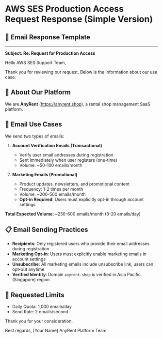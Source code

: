 # AWS SES Production Access Request Response (Simple Version)

## 📧 Email Response Template

---

**Subject: Re: Request for Production Access**

Hello AWS SES Support Team,

Thank you for reviewing our request. Below is the information about our use case:

## 🏢 **About Our Platform**

We are **AnyRent** (https://anyrent.shop), a rental shop management SaaS platform.

## 📧 **Email Use Cases**

We send two types of emails:

1. **Account Verification Emails (Transactional)**
   - Verify user email addresses during registration
   - Sent immediately when user registers (one-time)
   - Volume: ~50-100 emails/month

2. **Marketing Emails (Promotional)**
   - Product updates, newsletters, and promotional content
   - Frequency: 1-2 times per month
   - Volume: ~200-500 emails/month
   - **Opt-in Required**: Users must explicitly opt-in through account settings

**Total Expected Volume**: ~250-600 emails/month (8-20 emails/day)

## 📋 **Email Sending Practices**

- **Recipients**: Only registered users who provide their email addresses during registration
- **Marketing Opt-in**: Users must explicitly enable marketing emails in account settings
- **Unsubscribe**: All marketing emails include unsubscribe link, users can opt-out anytime
- **Verified Identity**: Domain `anyrent.shop` is verified in Asia Pacific (Singapore) region

## 🎯 **Requested Limits**

- Daily Quota: 1,000 emails/day
- Send Rate: 2 emails/second

Thank you for your consideration.

Best regards,
[Your Name]
AnyRent Platform Team
